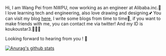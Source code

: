 Hi, I am Wang Pei from NWPU, now working as an engineer at Alibaba.inc.🥳
I love learning tech and engineering, also love drawing and designing.💕
You can visit my blog [here](koukoustar.cn), I write some blogs from time to time🥸, if you want to make friends with me, you can contact me via twitter! And my ID is koukoustar3.🤠🏳️‍🌈

Looking forward to hearing from you ! 🥴

[![Anurag's github stats](https://github-readme-stats.vercel.app/api?username=wangpei72)](https://github.com/anuraghazra/github-readme-stats)


